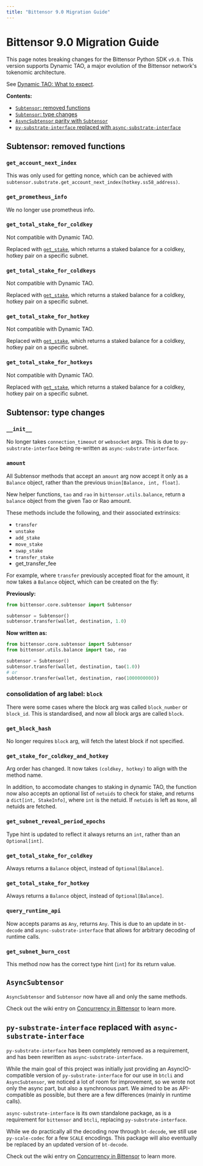 ```yaml
---
title: "Bittensor 9.0 Migration Guide"
---
```

# Bittensor 9.0 Migration Guide

This page notes breaking changes for the Bittensor Python SDK `v9.0`. This version supports Dynamic TAO, a major evolution of the Bittensor network's tokenomic architecture.

See [Dynamic TAO: What to expect](../dynamic-tao).

**Contents:**
- [`Subtensor`: removed functions](#subtensor-removed-functions)
- [`Subtensor`: type changes](#subtensor-type-changes)
- [`AsyncSubtensor` parity with `Subtensor`](#asyncsubtensor)
- [`py-substrate-interface` replaced with `async-substrate-interface`](#py-substrate-interface-replaced-with-async-substrate-interface)

## Subtensor: removed functions

### `get_account_next_index`

This was only used for getting nonce, which can be achieved with `subtensor.substrate.get_account_next_index(hotkey.ss58_address)`.

### `get_prometheus_info`

We no longer use prometheus info.

### `get_total_stake_for_coldkey`

Not compatible with Dynamic TAO.

Replaced with [`get_stake`](./dynamic-tao/sdk-cheat-sheet#get_stake), which returns a staked balance for a coldkey, hotkey pair on a specific subnet.

### `get_total_stake_for_coldkeys`

Not compatible with Dynamic TAO.

Replaced with [`get_stake`](./dynamic-tao/sdk-cheat-sheet#get_stake), which returns a staked balance for a coldkey, hotkey pair on a specific subnet.

### `get_total_stake_for_hotkey`

Not compatible with Dynamic TAO.

Replaced with [`get_stake`](./dynamic-tao/sdk-cheat-sheet#get_stake), which returns a staked balance for a coldkey, hotkey pair on a specific subnet.

### `get_total_stake_for_hotkeys`

Not compatible with Dynamic TAO.

Replaced with [`get_stake`](./dynamic-tao/sdk-cheat-sheet#get_stake), which returns a staked balance for a coldkey, hotkey pair on a specific subnet.

## Subtensor: type changes

### `__init__`
No longer takes `connection_timeout` or `websocket` args. This is due to `py-substrate-interface` being re-written as `async-substrate-interface`.

### `amount`

All Subtensor methods that accept an `amount` arg now accept it only as a `Balance` object, rather than the previous `Union[Balance, int, float]`.

New helper functions, `tao` and `rao` in `bittensor.utils.balance`, return a `balance` object from the given Tao or Rao amount.

These methods include the following, and their associated extrinsics:
 - `transfer`
 - `unstake`
 - `add_stake`
 - `move_stake`
 - `swap_stake`
 - `transfer_stake`
 - get_transfer_fee


For example, where `transfer` previously accepted float for the amount, it now takes a `Balance` object, which can be created on the fly:

**Previously:**
```python
from bittensor.core.subtensor import Subtensor

subtensor = Subtensor()
subtensor.transfer(wallet, destination, 1.0)
```

**Now written as:**

```python
from bittensor.core.subtensor import Subtensor
from bittensor.utils.balance import tao, rao

subtensor = Subtensor()
subtensor.transfer(wallet, destination, tao(1.0))
# or
subtensor.transfer(wallet, destination, rao(1000000000))
```

### consolidation of arg label: `block`
There were some cases where the block arg was called `block_number` or `block_id`. This is standardised, and now all block args are called `block`.

### `get_block_hash`

No longer requires `block` arg, will fetch the latest block if not specified.

### `get_stake_for_coldkey_and_hotkey`

Arg order has changed. It now takes `(coldkey, hotkey)` to align with the method name.

In addition, to accomodate changes to staking in dynamic TAO, the function now also accepts an optional list of `netuids` to check for stake, and returns a `dict[int, StakeInfo]`, where `int` is the netuid. If `netuids` is left as `None`, all netuids are fetched.

### `get_subnet_reveal_period_epochs`

Type hint is updated to reflect it always returns an `int`, rather than an `Optional[int]`.

### `get_total_stake_for_coldkey`

Always returns a `Balance` object, instead of `Optional[Balance]`.

### `get_total_stake_for_hotkey`

Always returns a `Balance` object, instead of `Optional[Balance]`.

### `query_runtime_api` 

Now accepts params as `Any`, returns `Any`. This is due to an update in `bt-decode` and `async-substrate-interface` that allows for arbitrary decoding of runtime calls.

### `get_subnet_burn_cost`

This method now has the correct type hint (`int`) for its return value.

## `AsyncSubtensor`

`AsyncSubtensor` and `Subtensor` now have all and only the same methods.

Check out the wiki entry on [Concurrency in Bittensor](https://github.com/opentensor/bittensor/wiki/Concurrency-in-Bittensor) to learn more.

## `py-substrate-interface` replaced with `async-substrate-interface`

`py-substrate-interface` has been completely removed as a requirement, and has been rewritten as `async-substrate-interface`.

While the main goal of this project was initially just providing an AsyncIO-compatible version of `py-substrate-interface` for our use in `btcli` and `AsyncSubtensor`, we noticed a lot of room for improvement, so we wrote not only the async part, but also a synchronous part.  We aimed to be as API-compatible as possible, but there are a few differences (mainly in runtime calls).

`async-substrate-interface` is its own standalone package, as is a requirement for `bittensor` and `btcli`, replacing `py-substrate-interface`.

While we do practically all the decoding now through `bt-decode`, we still use `py-scale-codec` for a few `SCALE` encodings. This package will also eventually be replaced by an updated version of `bt-decode`.

Check out the wiki entry on [Concurrency in Bittensor](https://github.com/opentensor/bittensor/wiki/Concurrency-in-Bittensor) to learn more.
